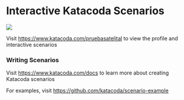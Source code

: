 # Interactive Katacoda Scenarios

[![](http://shields.katacoda.com/katacoda/pruebasatelital/count.svg)](https://www.katacoda.com/pruebasatelital "Get your profile on Katacoda.com")

Visit https://www.katacoda.com/pruebasatelital to view the profile and interactive scenarios

### Writing Scenarios
Visit https://www.katacoda.com/docs to learn more about creating Katacoda scenarios

For examples, visit https://github.com/katacoda/scenario-example
